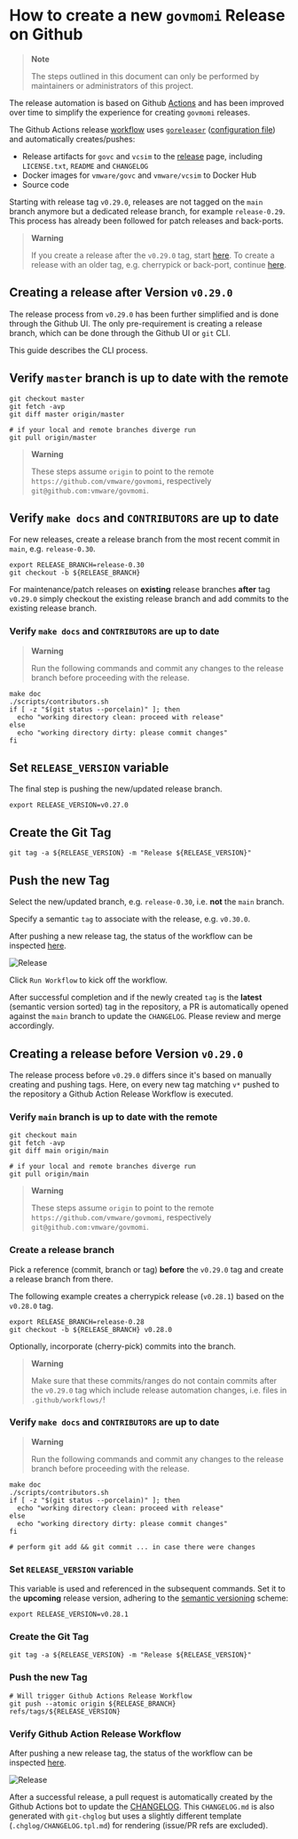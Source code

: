 # How to create a new `govmomi` Release on Github

> **Note** 
>
> The steps outlined in this document can only be performed by maintainers or
> administrators of this project.

The release automation is based on Github
[Actions](https://github.com/features/actions) and has been improved over time
to simplify the experience for creating `govmomi` releases.

The Github Actions release [workflow](.github/workflows/govmomi-release.yaml)
uses [`goreleaser`](http://goreleaser.com/) ([configuration
file](.goreleaser.yml)) and automatically creates/pushes:

- Release artifacts for `govc` and `vcsim` to the
  [release](https://github.com/vmware/govmomi/releases) page, including
  `LICENSE.txt`, `README` and `CHANGELOG`
- Docker images for `vmware/govc` and `vmware/vcsim` to Docker Hub
- Source code

Starting with release tag `v0.29.0`, releases are not tagged on the `main`
branch anymore but a dedicated release branch, for example `release-0.29`. This
process has already been followed for patch releases and back-ports.

> **Warning** 
>
> If you create a release after the `v0.29.0` tag, start
> [here](#creating-a-release-after-v0290). To create a release with an older
> tag, e.g. cherrypick or back-port, continue
> [here](#creating-a-release-before-v0290).

## Creating a release after Version `v0.29.0`

The release process from `v0.29.0` has been further simplified and is done
through the Github UI. The only pre-requirement is creating a release branch,
which can be done through the Github UI or `git` CLI.

This guide describes the CLI process.

## Verify `master` branch is up to date with the remote

```console
git checkout master
git fetch -avp
git diff master origin/master

# if your local and remote branches diverge run
git pull origin/master
```

> **Warning** 
>
> These steps assume `origin` to point to the remote
> `https://github.com/vmware/govmomi`, respectively
> `git@github.com:vmware/govmomi`.

## Verify `make docs` and `CONTRIBUTORS` are up to date

For new releases, create a release branch from the most recent commit in
`main`, e.g. `release-0.30`.

```console
export RELEASE_BRANCH=release-0.30
git checkout -b ${RELEASE_BRANCH}
```

For maintenance/patch releases on **existing** release branches **after** tag
`v0.29.0` simply checkout the existing release branch and add commits to the
existing release branch.

### Verify `make docs` and `CONTRIBUTORS` are up to date

> **Warning**
> 
> Run the following commands and commit any changes to the release branch before
> proceeding with the release.

```console
make doc
./scripts/contributors.sh
if [ -z "$(git status --porcelain)" ]; then 
  echo "working directory clean: proceed with release"
else 
  echo "working directory dirty: please commit changes"
fi
```


## Set `RELEASE_VERSION` variable

The final step is pushing the new/updated release branch. 

```console
export RELEASE_VERSION=v0.27.0
```

## Create the Git Tag

```console
git tag -a ${RELEASE_VERSION} -m "Release ${RELEASE_VERSION}"
```

## Push the new Tag

Select the new/updated branch, e.g. `release-0.30`, i.e. **not** the `main`
branch.

Specify a semantic `tag` to associate with the release, e.g. `v0.30.0`. 

After pushing a new release tag, the status of the workflow can be inspected
[here](https://github.com/vmware/govmomi/actions/workflows/govmomi-release.yaml).

![Release](static/release-workflow.png "Successful Release Run")

Click `Run Workflow` to kick off the workflow.

After successful completion and if the newly created `tag` is the **latest**
(semantic version sorted) tag in the repository, a PR is automatically opened
against the `main` branch to update the `CHANGELOG`. Please review and merge
accordingly.

## Creating a release before Version `v0.29.0`

The release process before `v0.29.0` differs since it's based on manually
creating and pushing tags. Here, on every new tag matching `v*` pushed to the
repository a Github Action Release Workflow is executed. 

### Verify `main` branch is up to date with the remote

```console
git checkout main
git fetch -avp
git diff main origin/main

# if your local and remote branches diverge run
git pull origin/main
```

> **Warning** 
>
> These steps assume `origin` to point to the remote
> `https://github.com/vmware/govmomi`, respectively
> `git@github.com:vmware/govmomi`.

### Create a release branch

Pick a reference (commit, branch or tag) **before** the `v0.29.0` tag and create
a release branch from there.

The following example creates a cherrypick release (`v0.28.1`) based on the
`v0.28.0` tag.

```console
export RELEASE_BRANCH=release-0.28
git checkout -b ${RELEASE_BRANCH} v0.28.0
```

Optionally, incorporate (cherry-pick) commits into the branch. 

> **Warning** 
>
> Make sure that these commits/ranges do not contain commits after the `v0.29.0`
> tag which include release automation changes, i.e. files in `.github/workflows/`!

### Verify `make docs` and `CONTRIBUTORS` are up to date

> **Warning**
> 
> Run the following commands and commit any changes to the release branch before
> proceeding with the release.

```console
make doc
./scripts/contributors.sh
if [ -z "$(git status --porcelain)" ]; then 
  echo "working directory clean: proceed with release"
else 
  echo "working directory dirty: please commit changes"
fi

# perform git add && git commit ... in case there were changes
```

### Set `RELEASE_VERSION` variable

This variable is used and referenced in the subsequent commands. Set it to the
**upcoming** release version, adhering to the [semantic
versioning](https://semver.org/) scheme:

```console
export RELEASE_VERSION=v0.28.1
```

### Create the Git Tag

```console
git tag -a ${RELEASE_VERSION} -m "Release ${RELEASE_VERSION}"
```

### Push the new Tag

```console
# Will trigger Github Actions Release Workflow
git push --atomic origin ${RELEASE_BRANCH} refs/tags/${RELEASE_VERSION}
```

### Verify Github Action Release Workflow

After pushing a new release tag, the status of the workflow can be inspected
[here](https://github.com/vmware/govmomi/actions/workflows/govmomi-release.yaml).

![Release](static/release-workflow.png "Successful Release Run")

After a successful release, a pull request is automatically created by the
Github Actions bot to update the [CHANGELOG](CHANGELOG.md). This `CHANGELOG.md`
is also generated with `git-chglog` but uses a slightly different template
(`.chglog/CHANGELOG.tpl.md`) for rendering (issue/PR refs are excluded).
